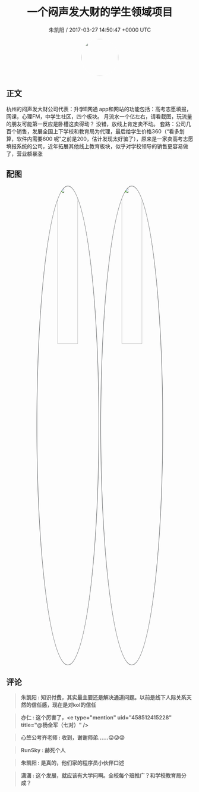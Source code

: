 <h1 align="center">一个闷声发大财的学生领域项目</h1>
<p align="center">
    <a>朱凯阳 / 2017-03-27 14:50:47 &#43;0000 UTC</a>
</p>

<div align="center">
    <img src="https://images.zsxq.com/FkoDVFuidtuialzmr97OSwHnfTDM?e=1590940799&amp;token=kIxbL07-8jAj8w1n4s9zv64FuZZNEATmlU_Vm6zD:jPRS5GxcEUdCkEJFccSWc25T5bY=" width="100" height="100" style="border:1px solid;border-radius:50%; color:#ffffff"/>
</div>

## 正文

<div>
杭州的闷声发大财公司代表：升学E网通
app和网站的功能包括：高考志愿填报，网课，心理FM，中学生社区，四个板块。
月流水一个亿左右，请看截图，玩流量的朋友可能第一反应是卧槽这卖得动？ 
没错，放线上肯定卖不动。
套路：公司几百个销售，发展全国上下学校和教育局为代理，最后给学生价格360（“看多划算，软件内需要600 呢”之前是200，估计发现太好骗了），原来是一家卖高考志愿填报系统的公司，近年拓展其他线上教育板块，似乎对学校领导的销售更容易做了，营业额暴涨
</div>

## 配图
<div class="image" align="center">

<img src="https://images.zsxq.com/FkM131FQDMknEIt-sVD3KIcq5QP6?e=1590940799&amp;token=kIxbL07-8jAj8w1n4s9zv64FuZZNEATmlU_Vm6zD:08TGHxpcZTkNlSS78HrXplv4PdY=" width="33%" height="33%" style="border:1px solid;border-radius:50%; color:#3c3f41"/>

<img src="https://images.zsxq.com/FqIyh4ef0tg4KjUnAsKX_vmeNOIt?e=1590940799&amp;token=kIxbL07-8jAj8w1n4s9zv64FuZZNEATmlU_Vm6zD:kUCvktZWVbBoE-moQ0Qn3lj8e88=" width="33%" height="33%" style="border:1px solid;border-radius:50%; color:#3c3f41"/>

</div>

## 评论

<div align="left">
<div>

<blockquote >
<span> <strong>朱凯阳 : 知识付费，其实最主要还是解决通道问题。以前是线下人际关系天然的信任感，现在是对kol的信任 </strong></span>
</blockquote>

<blockquote >
<span> <strong>亦仁 : 这个厉害了，&lt;e type=&#34;mention&#34; uid=&#34;458512415228&#34; title=&#34;@杨全军（七对）&#34; /&gt; </strong></span>
</blockquote>

<blockquote >
<span> <strong>心竺公考齐老师 : 收到，谢谢师弟……😜😜😜 </strong></span>
</blockquote>

<blockquote >
<span> <strong>RunSky : 赫死个人 </strong></span>
</blockquote>

<blockquote >
<span> <strong>朱凯阳 : 是真的，他们家的程序员小伙伴口述 </strong></span>
</blockquote>

<blockquote >
<span> <strong>潇潇 : 这个发展，就应该有大学问啊。全校每个班推广？和学校教育局分成？ </strong></span>
</blockquote>

</div>
</div>